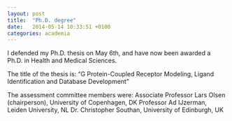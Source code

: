 ```yaml
---
layout: post
title:  "Ph.D. degree"
date:   2014-05-14 10:33:51 +0100
categories: academia
---
```

I defended my Ph.D. thesis on May 6th, and have now been awarded a Ph.D. in Health and Medical Sciences.

The title of the thesis is: “G Protein-Coupled Receptor Modeling, Ligand Identification and Database Development”

The assessment committee members were:
Associate Professor Lars Olsen (chairperson), University of Copenhagen, DK
Professor Ad IJzerman, Leiden University, NL
Dr. Christopher Southan, University of Edinburgh, UK

